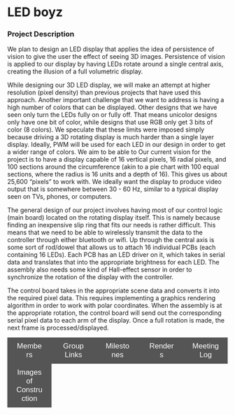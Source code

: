 # LED boyz 

### Project Description
We plan to design an LED display that applies the idea of persistence of vision to give the user the effect of seeing 3D images. Persistence of vision is applied to our display by having LEDs rotate around a single central axis, creating the illusion of a full volumetric display.

While designing our 3D LED display, we will make an attempt at higher resolution (pixel density) than previous projects that have used this approach. Another important challenge that we want to address is having a high number of colors that can be displayed. Other designs that we have seen only turn the LEDs fully on or fully off. That means unicolor designs only have one bit of color, while designs that use RGB only get 3 bits of color (8 colors). We speculate that these limits were imposed simply because driving a 3D rotating display is much harder than a single layer display. Ideally, PWM will be used for each LED in our design in order to get a wider range of colors. We aim to be able to Our current vision for the project is to have a display capable of 16 vertical pixels, 16 radial pixels, and 100 sections around the circumference (akin to a pie chart with 100 equal sections, where the radius is 16 units and a depth of 16). This gives us about 25,600 “pixels” to work with. We ideally want the display to produce video output that is somewhere between 30 - 60 Hz, similar to a typical display seen on TVs, phones, or computers.

The general design of our project involves having most of our control logic (main board) located on the rotating display itself. This is namely because finding an inexpensive slip ring that fits our needs is rather difficult. This means that we need to be able to wirelessly transmit the data to the controller through either bluetooth or wifi. Up through the central axis is some sort of rod/dowel that allows us to attach 16 individual PCBs (each containing 16 LEDs). Each PCB has an LED driver on it, which takes in serial data and translates that into the appropriate brightness for each LED. The assembly also needs some kind of Hall-effect sensor in order to synchronize the rotation of the display with the controller.

The control board takes in the appropriate scene data and converts it into the required pixel data. This requires implementing a graphics rendering algorithm in order to work with polar coordinates. When the assembly is at the appropriate rotation, the control board will send out the corresponding serial pixel data to each arm of the display. Once a full rotation is made, the next frame is processed/displayed.

<button class="tablink" onclick="openCity('Members', this, 'maroon')">Members</button>
<button class="tablink" onclick="openCity('Group Links', this, 'maroon')">Group Links</button>
<button class="tablink" onclick="openCity('Milestones', this, 'maroon')">Milestones</button>
<button class="tablink" onclick="openCity('Renders', this, 'maroon')">Renders</button>
<button class="tablink" onclick="openCity('Meeting Log', this, 'maroon')">Meeting Log</button>
<button class="tablink" onclick="openCity('Images of Construction', this, 'maroon')">Images of Construction</button>

<div id="Members" class="tabcontent">
  <h3>Members</h3>
  <ul style="list-style-type:circle">
    <li>Derek Burns</li>

    <li>Aaron Benson</li>

    <li>Brandon Ward</li>

    <li>Taylor Smith</li>
  </ul>
</div>

<div id="Group Links" class="tabcontent">
  <h3>Group Links</h3>
  <ul style="list-style-type:circle">
    <li><a href="google drive">https://drive.google.com/drive/folders/1opPyBsIggKdWkcSAGUZWy1F-bnmxONfs</a></li>
  </ul>
</div>

<div id="Meeting Log" class="tabcontent">
  <h3>Meeting Log</h3>
  <ul style="list-style-type:circle">
    <li><a href="log">"https://docs.google.com/spreadsheets/d/10BULNX3W8Pe1tVQ8uWuWExLomMm6pmAVpwlJKckAVkE/edit?usp=sharing"</a></li>
  </ul>
</div>

<div id="Milestones" class="tabcontent">
  <h3>Milestones</h3>
    <ul style="list-style-type:circle">
    <li>Finish Ordering Parts. Assigned Members: Derek Burns, Aaron Benson (8/27 - 9/2)</li>

    <li>Begin writing compiler to convert vector file generated by CAD software to binary file used to draw images. Assigned Members: Brandon Ward, Taylor Smith (8/27 - 9/2)</li>
    <li>Assemble and test pcb for functionality. Assigned Members: All Members (8/27 - 9/2)</li>
  <li>Finish Initial Construction of chassis. Assigned Members: Derek Burns, Aaron Benson (8/27 - 9/9)</li>
  <li>Finish writing compiler to convert vector file given by CAD software. Assigned Members: Taylor Smith, Brandon Ward (8/27 - 9/9)</li>
  <li>Finish Construction of display with a few PCBs and all hardware components. Assigned Members: All Members (9/9 - 9/16)</li>
  <li>Begin writing software for display testing which includes setting up the correct rotation for resolution as well as setting up WiFi communication. Assigned Members: All Members (9/16 - 9/23)</li>
  <li>Begin initial testing of sending images over wireless network. Assigned Members: All Members (9/16 - 9/23)</li>
  <li>Continue implementation of Mobile Application. Assigned Members: Brandon Ward, Taylor Smith (9/23 - 9/30)</li>
  <li>Continue writing software (verilog, mobile application, and server) for display. Assigned Members: Derek Burns, Aaron Benson (9/23 - 9/30)</li>
  <li>Finish writing software and debug. Assigned Members: All Members (9/30 - 10/7)</li>
  <li>Transition into animations on display. Assigned Members: All Members (10/7 - 10/14)</li>
  <li>Fine tune display this include fixing bugs or adding extra features. Assigned Members: All Members</li>
  </ul>
</div>

<div id="Renders" class="tabcontent">
  <h3>Renders</h3>
    <img src="https://drive.google.com/uc?id=1slueZF2XAzvBDNuEbjfk2PSPkp6LjseR">
    <img src="https://drive.google.com/uc?id=1ylLEANoDU1Hy2asmGXqWDmeGF1TjhTjG">
</div>

<div id="Images of Construction" class="tabcontent">
  <h3>Initial Planning</h3>
  <img src="https://drive.google.com/uc?id=0BzQo-qRDoGUxV2ZTTVRhYmFsQW44VktiMGVObmNOak50dDBr">
  <h3>Testing PCB Schematic</h3>
  <img src="https://drive.google.com/uc?id=0BzQo-qRDoGUxMDBUZnNMTHBvZ29UMEVKWko3TFF5eWJjOGxZ">
  <h3>PCBs</h3>
  <img src="https://drive.google.com/uc?id=0BzQo-qRDoGUxbG5oaEZZUDR2VWdzMHNFNFM0dnFWZVk4OTlN">
  <img src="https://drive.google.com/uc?id=0BzQo-qRDoGUxOV9tV3Y4dXRKT0NqZzQ0VXBwam5kRHNlMVd3">
  <h3>LEDs</h3>
  <img src="https://drive.google.com/uc?id=0BzQo-qRDoGUxMjd3ckwwQ0Q3Nmo4YmFfU3lTaDJkTlo0ZUpV">
  <h3>PCBs</h3>
  <img src="https://drive.google.com/uc?id=0BzQo-qRDoGUxbzV3T01rY3RsTEd2dnZ2bVNsTm9DbWU3X2hB">
  <img src="https://drive.google.com/uc?id=0BzQo-qRDoGUxc0s3bEZ5TnRmOVh0SHlzbDRZZU1ORDdsRWNJ">
  <img src="https://drive.google.com/uc?id=0BzQo-qRDoGUxcDFabUotdHRNNnBQU1JfTk84YlVnbzVnSkdV">
  <h3>Initial Screenshot of the Application</h3>
  <img src="https://drive.google.com/uc?id=1EtbJ-kmtxXDG5XIZcMuA98oASoYSePNC">
  <img src="https://drive.google.com/uc?id=1fTBORdrqIezGGtu3JY0vn4CprrhMFxJX">
</div>

<style>
  /* Style the tab buttons */
.tablink {
    background-color: #555;
    color: white;
    float: left;
    border: none;
    outline: none;
    cursor: pointer;
    padding: 10px 20px;
    font-size: 17px;
    width: 20%;
}

/* Change background color of buttons on hover */
.tablink:hover {
    background-color: #777;
}

/* Set default styles for tab content */
.tabcontent {
    color: black;
    display: none;
    padding: 50px;
    text-align: center;
}


</style>
<script>
function openCity(cityName, elmnt, color) {
    // Hide all elements with class="tabcontent" by default */
    var i, tabcontent, tablinks;
    tabcontent = document.getElementsByClassName("tabcontent");
    for (i = 0; i < tabcontent.length; i++) {
        tabcontent[i].style.display = "none";
    }

    // Remove the background color of all tablinks/buttons
    tablinks = document.getElementsByClassName("tablink");
    for (i = 0; i < tablinks.length; i++) {
        tablinks[i].style.backgroundColor = "";
    }

    // Show the specific tab content
    document.getElementById(cityName).style.display = "block";

    // Add the specific color to the button used to open the tab content
    elmnt.style.backgroundColor = color;
}

// Get the element with id="defaultOpen" and click on it
document.getElementById("defaultOpen").click();
</script>
